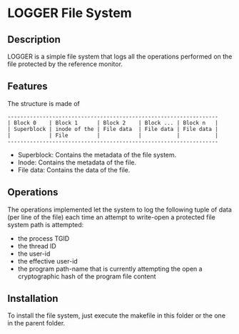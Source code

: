 # LOGGER File System
## Description
LOGGER is a simple file system that logs all the operations performed on the file protected by the reference monitor.

## Features
The structure is made of 
```
------------------------------------------------------------------
| Block 0    | Block 1      | Block 2    | Block ... | Block n   |
| Superblock | inode of the | File data  | File data | File data |
|            | File         |            |           |           |
------------------------------------------------------------------
```
- Superblock: Contains the metadata of the file system.
- Inode: Contains the metadata of the file.
- File data: Contains the data of the file.

## Operations
The operations implemented let the system to log the following tuple of data (per line of the file) each time an attempt to write-open a protected file system path is attempted:
- the process TGID 
- the thread ID 
- the user-id 
- the effective user-id 
- the program path-name that is currently attempting the open
a cryptographic hash of the program file content

## Installation
To install the file system, just execute the makefile in this folder or the one in the parent folder.
